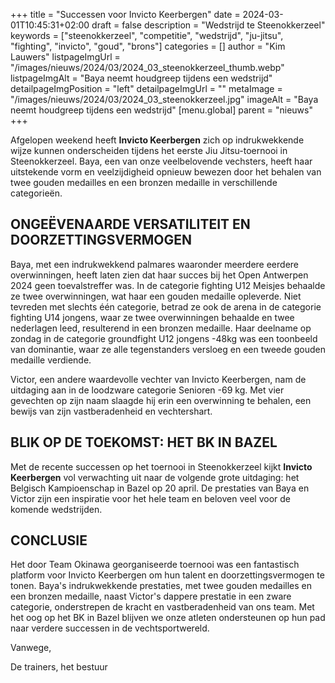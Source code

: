 +++
title = "Successen voor Invicto Keerbergen"
date = 2024-03-01T10:45:31+02:00
draft = false
description = "Wedstrijd te Steenokkerzeel"
keywords = ["steenokkerzeel", "competitie", "wedstrijd", "ju-jitsu", "fighting", "invicto", "goud", "brons"]
categories = []
author = "Kim Lauwers"
listpageImgUrl = "/images/nieuws/2024/03/2024_03_steenokkerzeel_thumb.webp"
listpageImgAlt = "Baya neemt houdgreep tijdens een wedstrijd"
detailpageImgPosition = "left"
detailpageImgUrl = ""
metaImage = "/images/nieuws/2024/03/2024_03_steenokkerzeel.jpg"
imageAlt = "Baya neemt houdgreep tijdens een wedstrijd"
[menu.global]
    parent = "nieuws"
+++

Afgelopen weekend heeft **Invicto Keerbergen** zich op indrukwekkende wijze kunnen onderscheiden tijdens het eerste Jiu Jitsu-toernooi in Steenokkerzeel. 
Baya, een van onze veelbelovende vechsters, heeft haar uitstekende vorm en veelzijdigheid opnieuw bewezen door het behalen van twee gouden medailles en een bronzen medaille in verschillende categorieën.

## ONGEËVENAARDE VERSATILITEIT EN DOORZETTINGSVERMOGEN

Baya, met een indrukwekkend palmares waaronder meerdere eerdere overwinningen, heeft laten zien dat haar succes bij het Open Antwerpen 2024 geen toevalstreffer was. In de categorie fighting U12 Meisjes behaalde ze twee overwinningen, wat haar een gouden medaille opleverde. Niet tevreden met slechts één categorie, betrad ze ook de arena in de categorie fighting U14 jongens, waar ze twee overwinningen behaalde en twee nederlagen leed, resulterend in een bronzen medaille. Haar deelname op zondag in de categorie groundfight U12 jongens -48kg was een toonbeeld van dominantie, waar ze alle tegenstanders versloeg en een tweede gouden medaille verdiende.

Victor, een andere waardevolle vechter van Invicto Keerbergen, nam de uitdaging aan in de loodzware categorie Senioren -69 kg. Met vier gevechten op zijn naam slaagde hij erin een overwinning te behalen, een bewijs van zijn vastberadenheid en vechtershart.

## BLIK OP DE TOEKOMST: HET BK IN BAZEL

Met de recente successen op het toernooi in Steenokkerzeel kijkt **Invicto Keerbergen** vol verwachting uit naar de volgende grote uitdaging: het Belgisch Kampioenschap in Bazel op 20 april. De prestaties van Baya en Victor zijn een inspiratie voor het hele team en beloven veel voor de komende wedstrijden.

## CONCLUSIE

Het door Team Okinawa georganiseerde toernooi was een fantastisch platform voor Invicto Keerbergen om hun talent en doorzettingsvermogen te tonen. Baya's indrukwekkende prestaties, met twee gouden medailles en een bronzen medaille, naast Victor's dappere prestatie in een zware categorie, onderstrepen de kracht en vastberadenheid van ons team. Met het oog op het BK in Bazel blijven we onze atleten ondersteunen op hun pad naar verdere successen in de vechtsportwereld.

Vanwege,

De trainers, het bestuur
